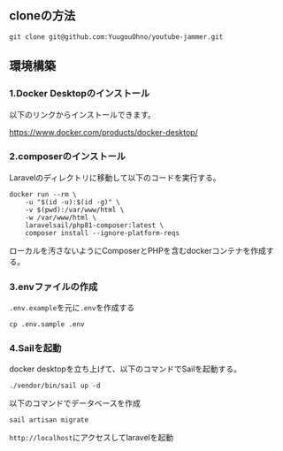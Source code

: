 ## cloneの方法
```
git clone git@github.com:YuugouOhno/youtube-jammer.git
```
## 環境構築
### 1.Docker Desktopのインストール
以下のリンクからインストールできます。

https://www.docker.com/products/docker-desktop/

### 2.composerのインストール
Laravelのディレクトリに移動して以下のコードを実行する。
```
docker run --rm \
    -u "$(id -u):$(id -g)" \
    -v $(pwd):/var/www/html \
    -w /var/www/html \
    laravelsail/php81-composer:latest \
    composer install --ignore-platform-reqs
```

ローカルを汚さないようにComposerとPHPを含むdockerコンテナを作成する。

### 3.envファイルの作成
`.env.example`を元に`.env`を作成する

```
cp .env.sample .env
```

### 4.Sailを起動
docker desktopを立ち上げて、以下のコマンドでSailを起動する。

```
./vendor/bin/sail up -d
```
以下のコマンドでデータベースを作成
```
sail artisan migrate
```
`http://localhost`にアクセスしてlaravelを起動　
